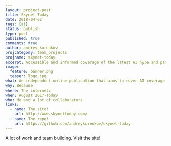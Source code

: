```yaml
---
layout: project-post
title: Skynet Today
date: 2018-04-02
tags: [ai]
status: publish
type: post
published: true
comments: true
author: andrey_kurenkov
projcategory: team_projects
projname: skynet-today
excerpt: Accessible and informed coverage of the latest AI hype and panic
image:
  feature: banner.png
  teaser: logo.jpg
what: An independent online publication that aims to cover AI coverage
why: Because 
where: The internetz
when: August 2017-Today
who: Me and a lot of collaborators
links:
  - name: The site!
    url: http://www.skynettoday.com/
  - name: The repo!
    url: https://github.com/andreykurenkov/skynet-today
---
```

A lot of work and team building. Visit the site!
